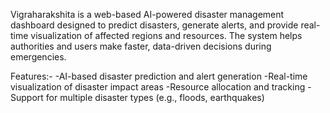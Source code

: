 Vigraharakshita is a web-based AI-powered disaster management dashboard designed to predict disasters, generate alerts, and provide real-time visualization of affected regions and resources. The system helps authorities and users make faster, data-driven decisions during emergencies.

Features:-
-AI-based disaster prediction and alert generation
-Real-time visualization of disaster impact areas
-Resource allocation and tracking
-Support for multiple disaster types (e.g., floods, earthquakes)
